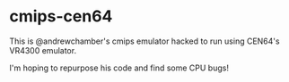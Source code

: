 cmips-cen64
===========

This is @andrewchamber's cmips emulator hacked to run using CEN64's VR4300 emulator.

I'm hoping to repurpose his code and find some CPU bugs!

